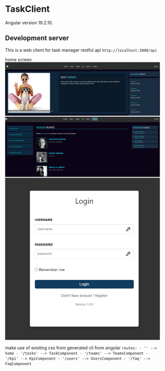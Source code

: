 # TaskClient
Angular version 19.2.10.

## Development server
This is a web client for task manager restful api `http://localhost:3000/api` 

home screen 
![Main Screen](screenshot/main-screen.png)
![Boards Screen](screenshot/boards-screen.png)
![Login Screen](screenshot/login-screen.png)

make use of existing css from generated cli from angular
`
routes:
    - '' --> home
    - '/tasks' --> TaskComponent
    - '/teams' --> TeamsComponent
    - '/kpi' --> KpiComponent
    - '/users' --> UsersComponent
    - '/faq' --> FaqComponent
`